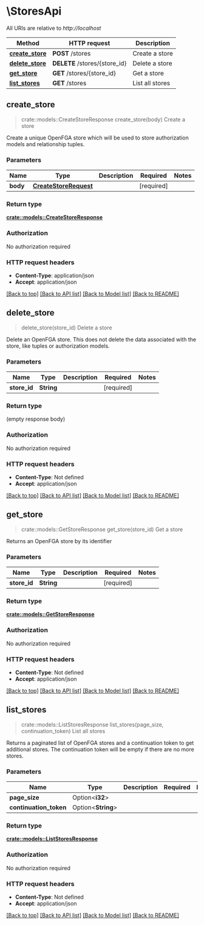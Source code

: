 # \StoresApi

All URIs are relative to *http://localhost*

Method | HTTP request | Description
------------- | ------------- | -------------
[**create_store**](StoresApi.md#create_store) | **POST** /stores | Create a store
[**delete_store**](StoresApi.md#delete_store) | **DELETE** /stores/{store_id} | Delete a store
[**get_store**](StoresApi.md#get_store) | **GET** /stores/{store_id} | Get a store
[**list_stores**](StoresApi.md#list_stores) | **GET** /stores | List all stores



## create_store

> crate::models::CreateStoreResponse create_store(body)
Create a store

Create a unique OpenFGA store which will be used to store authorization models and relationship tuples.

### Parameters


Name | Type | Description  | Required | Notes
------------- | ------------- | ------------- | ------------- | -------------
**body** | [**CreateStoreRequest**](CreateStoreRequest.md) |  | [required] |

### Return type

[**crate::models::CreateStoreResponse**](CreateStoreResponse.md)

### Authorization

No authorization required

### HTTP request headers

- **Content-Type**: application/json
- **Accept**: application/json

[[Back to top]](#) [[Back to API list]](../README.md#documentation-for-api-endpoints) [[Back to Model list]](../README.md#documentation-for-models) [[Back to README]](../README.md)


## delete_store

> delete_store(store_id)
Delete a store

Delete an OpenFGA store. This does not delete the data associated with the store, like tuples or authorization models.

### Parameters


Name | Type | Description  | Required | Notes
------------- | ------------- | ------------- | ------------- | -------------
**store_id** | **String** |  | [required] |

### Return type

 (empty response body)

### Authorization

No authorization required

### HTTP request headers

- **Content-Type**: Not defined
- **Accept**: application/json

[[Back to top]](#) [[Back to API list]](../README.md#documentation-for-api-endpoints) [[Back to Model list]](../README.md#documentation-for-models) [[Back to README]](../README.md)


## get_store

> crate::models::GetStoreResponse get_store(store_id)
Get a store

Returns an OpenFGA store by its identifier

### Parameters


Name | Type | Description  | Required | Notes
------------- | ------------- | ------------- | ------------- | -------------
**store_id** | **String** |  | [required] |

### Return type

[**crate::models::GetStoreResponse**](GetStoreResponse.md)

### Authorization

No authorization required

### HTTP request headers

- **Content-Type**: Not defined
- **Accept**: application/json

[[Back to top]](#) [[Back to API list]](../README.md#documentation-for-api-endpoints) [[Back to Model list]](../README.md#documentation-for-models) [[Back to README]](../README.md)


## list_stores

> crate::models::ListStoresResponse list_stores(page_size, continuation_token)
List all stores

Returns a paginated list of OpenFGA stores and a continuation token to get additional stores. The continuation token will be empty if there are no more stores. 

### Parameters


Name | Type | Description  | Required | Notes
------------- | ------------- | ------------- | ------------- | -------------
**page_size** | Option<**i32**> |  |  |
**continuation_token** | Option<**String**> |  |  |

### Return type

[**crate::models::ListStoresResponse**](ListStoresResponse.md)

### Authorization

No authorization required

### HTTP request headers

- **Content-Type**: Not defined
- **Accept**: application/json

[[Back to top]](#) [[Back to API list]](../README.md#documentation-for-api-endpoints) [[Back to Model list]](../README.md#documentation-for-models) [[Back to README]](../README.md)


